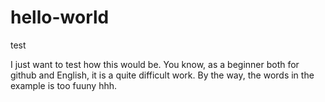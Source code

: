 # hello-world
test

I just want to test how this would be. You know, as a beginner both for github and English, it is a quite difficult work. By the way, the words in the example is too fuuny hhh.
